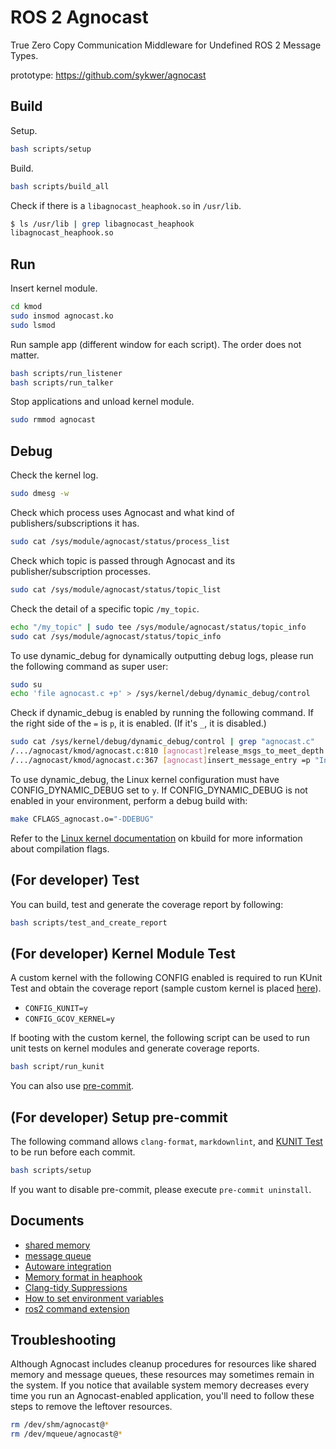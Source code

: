 # ROS 2 Agnocast

True Zero Copy Communication Middleware for Undefined ROS 2 Message Types.

prototype: <https://github.com/sykwer/agnocast>

## Build

Setup.

```bash
bash scripts/setup
```

Build.

```bash
bash scripts/build_all
```

Check if there is a `libagnocast_heaphook.so` in `/usr/lib`.

```bash
$ ls /usr/lib | grep libagnocast_heaphook
libagnocast_heaphook.so
```

## Run

Insert kernel module.

```bash
cd kmod
sudo insmod agnocast.ko
sudo lsmod
```

Run sample app (different window for each script).
The order does not matter.

```bash
bash scripts/run_listener
bash scripts/run_talker
```

Stop applications and unload kernel module.

```bash
sudo rmmod agnocast
```

## Debug

Check the kernel log.

```bash
sudo dmesg -w
```

Check which process uses Agnocast and what kind of publishers/subscriptions it has.

```bash
sudo cat /sys/module/agnocast/status/process_list
```

Check which topic is passed through Agnocast and its publisher/subscription processes.

```bash
sudo cat /sys/module/agnocast/status/topic_list
```

Check the detail of a specific topic `/my_topic`.

```bash
echo "/my_topic" | sudo tee /sys/module/agnocast/status/topic_info
sudo cat /sys/module/agnocast/status/topic_info
```

To use dynamic_debug for dynamically outputting debug logs, please run the following command as super user:

```bash
sudo su
echo 'file agnocast.c +p' > /sys/kernel/debug/dynamic_debug/control
```

Check if dynamic_debug is enabled by running the following command. If the right side of the `=` is `p`, it is enabled. (If it's `_`, it is disabled.)

```bash
sudo cat /sys/kernel/debug/dynamic_debug/control | grep "agnocast.c"
/.../agnocast/kmod/agnocast.c:810 [agnocast]release_msgs_to_meet_depth =p "Release oldest message in the publisher_queue (publisher_pid=%d) of the topic (topic_name=%s) with qos_depth %d. (release_msgs_to_meet_depth)\012"
/.../agnocast/kmod/agnocast.c:367 [agnocast]insert_message_entry =p "Insert an entry (topic_name=%s publisher_pid=%d msg_virtual_address=%lld timestamp=%lld). (insert_message_entry)"
```

To use dynamic_debug, the Linux kernel configuration must have CONFIG_DYNAMIC_DEBUG set to `y`.
If CONFIG_DYNAMIC_DEBUG is not enabled in your environment, perform a debug build with:

```bash
make CFLAGS_agnocast.o="-DDEBUG"
```

Refer to the [Linux kernel documentation](https://www.kernel.org/doc/Documentation/kbuild/makefiles.txt) on kbuild for more information about compilation flags.

## (For developer) Test

You can build, test and generate the coverage report by following:

```bash
bash scripts/test_and_create_report
```

## (For developer) Kernel Module Test

A custom kernel with the following CONFIG enabled is required to run KUnit Test and obtain the coverage report (sample custom kernel is placed [here](https://drive.google.com/drive/folders/1sd8ROusgxhnEDOO0hbze3F5y47qtIdcM?usp=drive_link)).

- `CONFIG_KUNIT=y`
- `CONFIG_GCOV_KERNEL=y`

If booting with the custom kernel, the following script can be used to run unit tests on kernel modules and generate coverage reports.

```bash
bash script/run_kunit
```

You can also use [pre-commit](#for-developer-setup-pre-commit).

## (For developer) Setup pre-commit

The following command allows `clang-format`, `markdownlint`, and [KUNIT Test](./kmod/agnocast_kunit.c) to be run before each commit.

```bash
bash scripts/setup
```

If you want to disable pre-commit, please execute `pre-commit uninstall`.

## Documents

- [shared memory](./docs/shared_memory.md)
- [message queue](./docs/message_queue.md)
- [Autoware integration](./docs/autoware_integration.md)
- [Memory format in heaphook](./docs/heaphook_alignment.md)
- [Clang-tidy Suppressions](./docs/clang_tidy_suppression.md)
- [How to set environment variables](./docs/how_to_set_environment_variables.md)
- [ros2 command extension](./docs/ros2_command_extension.md)

## Troubleshooting

Although Agnocast includes cleanup procedures for resources like shared memory and message queues, these resources may sometimes remain in the system. If you notice that available system memory decreases every time you run an Agnocast-enabled application, you'll need to follow these steps to remove the leftover resources.

```bash
rm /dev/shm/agnocast@*
rm /dev/mqueue/agnocast@*
```
